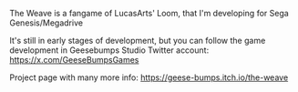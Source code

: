 The Weave is a fangame of LucasArts' Loom, that I'm developing for Sega Genesis/Megadrive

It's still in early stages of development, but you can follow the game development in Geesebumps Studio Twitter account: https://x.com/GeeseBumpsGames

Project page with many more info: https://geese-bumps.itch.io/the-weave